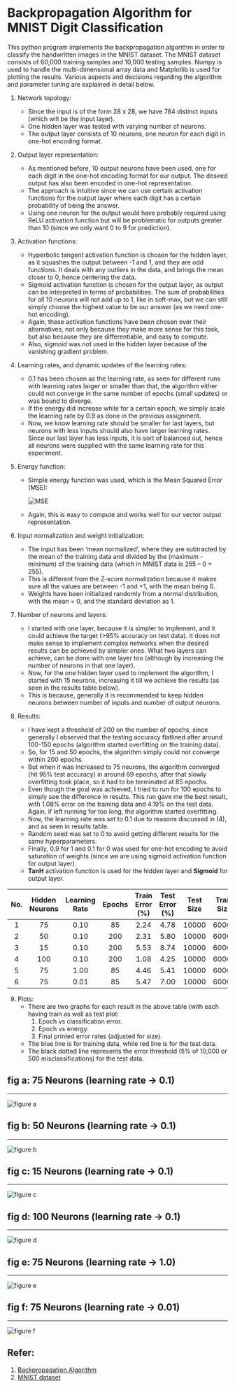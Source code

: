 # Backpropagation Algorithm for MNIST Digit Classification

This python program implements the backpropagation algorithm in order to classify the handwritten images in the MNIST dataset. The MNIST dataset consists of 60,000 training samples and 10,000 testing samples. Numpy is used to handle the multi-dimensional array data and Matplotlib is used for plotting the results. Various aspects and decisions regarding the algorithm and parameter tuning are explained in detail below. 

1. Network topology:  
   * Since the input is of the form 28 x 28, we have 784 distinct inputs (which will be the input layer).  
   * One hidden layer was tested with varying number of neurons.
   * The output layer consists of 10 neurons, one neuron for each digit in one-hot encoding format. 

2. Output layer representation: 
   * As mentioned before, 10 output neurons have been used, one for each digit in the one-hot encoding format for our output. The desired output has also been encoded in one-hot representation. 
   * The approach is intuitive since we can use certain activation functions for the output layer where each digit has a certain probability of being the answer. 
   * Using one neuron for the output would have probably required using ReLU activation function but will be problematic for outputs greater than 10 (since we only want 0 to 9 for prediction). 

3. Activation functions: 
   * Hyperbolic tangent activation function is chosen for the hidden layer, as it squashes the output between -1 and 1, and they are odd functions. It deals with any outliers in the data, and brings the mean closer to 0, hence centering the data. 
   * Sigmoid activation function is chosen for the output layer, as output can be interpreted in terms of probabilities. The sum of probabilities for all 10 neurons will not add up to 1, like in soft-max, but we can still simply choose the highest value to be our answer (as we need one-hot encoding). 
   * Again, these activation functions have been chosen over their alternatives, not only because they make more sense for this task, but also because they are differentiable, and easy to compute. 
   * Also, sigmoid was not used in the hidden layer because of the vanishing gradient problem. 

4. Learning rates, and dynamic updates of the learning rates: 
   * 0.1 has been chosen as the learning rate, as seen for different runs with learning rates larger or smaller than that, the algorithm either could not converge in the same number of epochs (small updates) or was bound to diverge. 
   * If the energy did increase while for a certain epoch, we simply scale the learning rate by 0.9 as done in the previous assignment. 
   * Now, we know learning rate should be smaller for last layers, but neurons with less inputs should also have larger learning rates. Since our last layer has less inputs, it is sort of balanced out, hence all neurons were supplied with the same learning rate for this experiment. 

5. Energy function: 

   * Simple energy function was used, which is the Mean Squared Error (MSE): 

     ![MSE](images/mse.jpg)

   * Again, this is easy to compute and works well for our vector output representation. 

6. Input normalization and weight initialization: 
   * The input has been ‘mean normalized’, where they are subtracted by the mean of the training data and divided by the (maximum - minimum) of the training data (which in MNIST data is 255 – 0 = 255).
   * This is different from the Z-score normalization because it makes sure all the values are between -1 and +1, with the mean being 0.
   * Weights have been initialized randomly from a normal distribution, with the mean = 0, and the standard deviation as 1. 

7. Number of neurons and layers: 
   * I started with one layer, because it is simpler to implement, and it could achieve the target (>95% accuracy on test data). It does not make sense to implement complex networks when the desired results can be achieved by simpler ones. What two layers can achieve, can be done with one layer too (although by increasing the number of neurons in that one layer). 
   * Now, for the one hidden layer used to implement the algorithm, I started with 15 neurons, increasing it till we achieve the results (as seen in the results table below). 
   * This is because, generally it is recommended to keep hidden neurons between number of inputs and number of output neurons. 

8. Results: 
   * I have kept a threshold of 200 on the number of epochs, since generally I observed that the testing accuracy flatlined after around 100-150 epochs (algorithm started overfitting on the training data). 
   * So, for 15 and 50 epochs, the algorithm simply could not converge within 200 epochs. 
   * But when it was increased to 75 neurons, the algorithm converged (hit 95% test accuracy) in around 69 epochs, after that slowly overfitting took place, so it had to be terminated at 85 epochs. 
   * Even though the goal was achieved, I tried to run for 100 epochs to simply see the difference in results. This run gave me the best result, with 1.08% error on the training data and 4.19% on the test data. Again, if left running for too long, the algorithm started overfitting. 
   * Now, the learning rate was set to 0.1 due to reasons discussed in (4), and as seen in results table.
   * Random seed was set to 0 to avoid getting different results for the same hyperparameters. 
   * Finally, 0.9 for 1 and 0.1 for 0 was used for one-hot encoding to avoid saturation of weights (since we are using sigmoid activation function for output layer).
   * **TanH** activation function is used for the hidden layer and **Sigmoid** for output layer. 

| **No.** | **Hidden Neurons** | **Learning Rate** | **Epochs** | **Train**    **Error**    **(%)** | **Test**    **Error**    **(%)** | **Test Size** | **Train  Size** | **Random Seed** |
| :-----: | :----------------: | :---------------: | :--------: | :-------------------------------: | :------------------------------: | :-----------: | :-------------: | :-------------: |
|    1    |         75         |       0.10        |     85     |               2.24                |               4.78               |     10000     |      60000      |        0        |
|    2    |         50         |       0.10        |    200     |               2.31                |               5.80               |     10000     |      60000      |        0        |
|    3    |         15         |       0.10        |    200     |               5.53                |               8.74               |     10000     |      60000      |        0        |
|    4    |        100         |       0.10        |    200     |               1.08                |               4.25               |     10000     |      60000      |        0        |
|    5    |         75         |       1.00        |     85     |               4.46                |               5.41               |     10000     |      60000      |        0        |
|    6    |         75         |       0.01        |     85     |               5.47                |               7.00               |     10000     |      60000      |        0        |

9. Plots: 
   * There are two graphs for each result in the above table (with each having train as well as test plot: 
     1. Epoch vs classification error.
     2. Epoch vs energy.
     3. Final printed error rates (adjusted for size). 
   * The blue line is for training data, while red line is for the test data. 
   * The black dotted line represents the error threshold (5% of 10,000 or 500 misclassifications) for the test data.
   
   

## fig a: 75 Neurons (learning rate -> 0.1)

---

![figure a](images/fig_a.jpg)

## fig b: 50 Neurons (learning rate -> 0.1)

---

![figure b](images/fig_b.jpg)

## fig c: 15 Neurons (learning rate -> 0.1)

---

![figure c](images/fig_c.jpg)

## fig d: 100 Neurons (learning rate -> 0.1)

---

![figure d](images/fig_d.jpg)

## fig e: 75 Neurons (learning rate -> 1.0)

---

![figure e](images/fig_e.jpg)

## fig f: 75 Neurons (learning rate -> 0.01)

---

![figure f](images/fig_f.jpg)

## Refer:

1. [Backpropagation Algorithm](https://en.wikipedia.org/wiki/Backpropagation)
2. [MNIST dataset](http://yann.lecun.com/exdb/mnist/)
